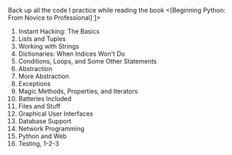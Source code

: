 Back up all the code I practice while reading the book
<[Beginning Python: From Novice to Professional] [1]>

1. Instant Hacking: The Basics
2. Lists and Tuples
3. Working with Strings
4. Dictionaries: When Indices Won't Do
5. Conditions, Loops, and Some Other Statements
6. Abstraction
7. More Abstraction
8. Exceptions
9. Magic Methods, Properties, and Iterators
10. Batteries Included
11. Files and Stuff
12. Graphical User Interfaces
13. Database Support
14. Network Programming
15. Python and Web
16. Testing, 1-2-3

[1]: http://www.amazon.com/Beginning-Python-From-Novice-Professional/dp/159059519X
